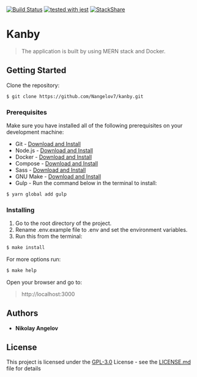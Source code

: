 [![Build Status](https://travis-ci.com/Nangelov7/kanby.svg?branch=master)](https://travis-ci.com/Nangelov7/kanby)
[![tested with jest](https://img.shields.io/badge/tested_with-jest-99424f.svg)](https://github.com/facebook/jest)
[![StackShare](https://img.shields.io/badge/tech-stack-0690fa.svg?style=flat)](https://stackshare.io/Nangelov7/kanby)
# Kanby
>The application is built by using MERN stack and Docker.

## Getting Started
Clone the repository:
```bash
$ git clone https://github.com/Nangelov7/kanby.git
```

### Prerequisites
Make sure you have installed all of the following prerequisites on your development machine:  
* Git - [Download and Install](https://git-scm.com/downloads)  
* Node.js - [Download and Install](https://nodejs.org/en/download/)  
* Docker - [Download and Install](https://docs.docker.com/install/)  
* Compose - [Download and Install](https://docs.docker.com/compose/install/)  
* Sass - [Download and Install](https://sass-lang.com/install)  
* GNU Make - [Download and Install](https://www.gnu.org/software/make/)  
* Gulp - Run the command below in the terminal to install:

```bash
$ yarn global add gulp
```

### Installing
1. Go to the root directory of the project.
2. Rename .env.example file to .env and set the environment variables.
3.  Run this from the terminal:
```bash
$ make install
```

For more options run:
```bash
$ make help
```

Open your browser and go to:
> http://localhost:3000

## Authors
* **Nikolay Angelov**

## License
This project is licensed under the [GPL-3.0](https://choosealicense.com/licenses/gpl-3.0/) License - see the [LICENSE.md](https://github.com/Nangelov7/kanby/blob/master/LICENSE) file for details